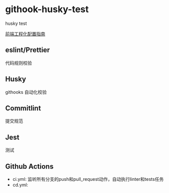 # githook-husky-test
husky test



[前端工程化配置指南](https://juejin.cn/post/6971812117993226248)



## eslint/Prettier
代码规则校验


## Husky
githooks 自动化校验


## Commitlint
提交规范



## Jest
测试



## Github Actions
- ci.yml: 监听所有分支的push和pull_request动作，自动执行linter和tests任务
- cd.yml: 
